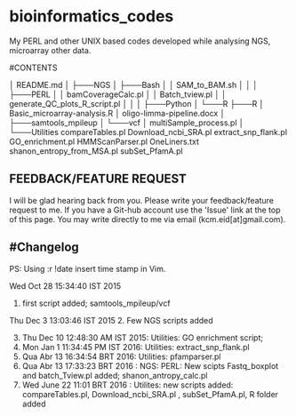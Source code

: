 # bioinformatics_codes
My PERL and other UNIX based codes developed while analysing NGS, microarray other data.

#CONTENTS

│   README.md
│
├───NGS
│   ├───Bash
│   │       SAM_to_BAM.sh
│   │
│   ├───PERL
│   │       bamCoverageCalc.pl
│   │       Batch_tview.pl
│   │       generate_QC_plots_R_script.pl
│   │
│   ├───Python
│   └───R
├───R
│       Basic_microarray-analysis.R
│       oligo-limma-pipeline.docx
│
├───samtools_mpileup
│   └───vcf
│           multiSample_process.pl
│
└───Utilities
        compareTables.pl
        Download_ncbi_SRA.pl
        extract_snp_flank.pl
        GO_enrichment.pl
        HMMScanParser.pl
        OneLiners.txt
        shanon_entropy_from_MSA.pl
        subSet_PfamA.pl


## FEEDBACK/FEATURE REQUEST
I will be glad hearing back from you. Please write your feedback/feature request to me. 
If you have a Git-hub account use the 'Issue' link at the top of this page. 
You may write directly to me via email (kcm.eid[at]gmail.com).




#Changelog
----------------------------
PS: Using :r !date insert time stamp in Vim.

Wed Oct 28 15:34:40 IST 2015
1. first script added; samtools_mpileup/vcf

Thu Dec  3 13:03:46 IST 2015
2. Few NGS scripts added

3. Thu Dec 10 12:48:30 AM IST 2015: Utilities: GO enrichment script;
4. Mon Jan 1 11:34:45 PM IST 2016: Utilities:  	extract_snp_flank.pl
5. Qua Abr 13 16:34:54 BRT 2016: Utilities: pfamparser.pl
6.  Qua Abr 13 17:33:23 BRT 2016 : NGS: PERL: New scipts Fastq_boxplot and batch_Tview.pl added; shanon_antropy_calc.pl
7. Wed June 22 11:01 BRT 2016 : Utilites: new scripts added: compareTables.pl, Download_ncbi_SRA.pl , subSet_PfamA.pl, R folder added
